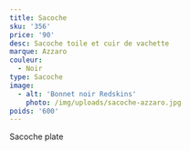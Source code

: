 ```yaml
---
title: Sacoche
sku: '356'
price: '90'
desc: Sacoche toile et cuir de vachette
marque: Azzaro
couleur:
  - Noir
type: Sacoche
image:
  - alt: 'Bonnet noir Redskins'
    photo: /img/uploads/sacoche-azzaro.jpg
poids: '600'
---
```

Sacoche plate
